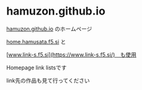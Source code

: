# hamuzon.github.io
[hamuzon.github.io](https://hamuzon.github.io) のホームページ

[home.hamusata.f5.si](https://home.hamusata.f5.si/) と

[www.link-s.f5.si](https://www.link-s.f5.si/)　も使用

Homepage link listsです

link先の作品も見て行ってください
